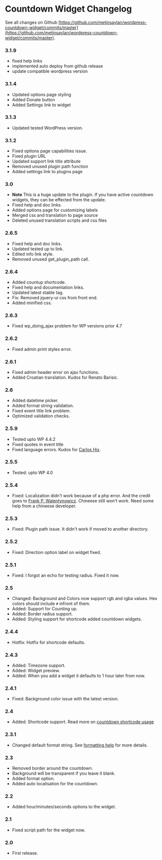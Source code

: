 # Countdown Widget Changelog

See all changes on Github [https://github.com/metinsaylan/wordpress-countdown-widget/commits/master](https://github.com/metinsaylan/wordpress-countdown-widget/commits/master).

### 3.1.9
* fixed help links
* implemented auto deploy from github release
* update compatible wordpress version

### 3.1.4
* Updated options page styling
* Added Donate button
* Added Settings link to widget

### 3.1.3
* Updated tested WordPress version.

### 3.1.2
* Fixed options page capabilities issue.
* Fixed plugin URL
* Updated support link title attribute
* Removed unused plugin path function
* Added settings link to plugins page

### 3.0
* **Note** This is a huge update to the plugin. If you have active countdown widgets, they can be effected from the update.
* Fixed help and doc links.
* Added options page for customizing labels
* Merged css and translation to page source
* Deleted unused translation scripts and css files

### 2.6.5
* Fixed help and doc links.
* Updated tested up to link.
* Edited info link style.
* Removed unused get_plugin_path call.

### 2.6.4
* Added countup shortcode.
* Fixed help and documentation links.
* Updated latest stable tag.
* Fix: Removed jquery-ui css from front end.
* Added minified css.

### 2.6.3
* Fixed wp_doing_ajax problem for WP versions prior 4.7

### 2.6.2
* Fixed admin print styles error.

### 2.6.1
* Fixed admin header error on ajax functions.
* Added Croatian translation. Kudos for Renato Barisic.

### 2.6
* Added datetime picker.
* Added format string validation.
* Fixed event title link problem.
* Optimized validation checks.

### 2.5.9
* Tested upto WP 4.4.2
* Fixed quotes in event title
* Fixed language errors. Kudos for [Carlos Hix](http://br.meet-magento.com/).

### 2.5.5
* Tested: upto WP 4.0

### 2.5.4
* Fixed: Localization didn't work because of a php error. And the credit goes to [Frank P. Walentynowicz](http://wordpress.org/support/profile/frankpw). Chineese still won't work. Need some help from a chineese developer.

### 2.5.3
* Fixed: Plugin path issue. It didn't work if moved to another directory.

### 2.5.2
* Fixed: Direction option label on widget fixed.

### 2.5.1
* Fixed: I forgot an echo for testing radius. Fixed it now.

### 2.5
* Changed: Background and Colors now support rgb and rgba values. Hex colors should include `#` infront of them.
* Added: Support for Counting up.
* Added: Border radius support.
* Added: Styling support for shortcode added countdown widgets.

### 2.4.4
* Hotfix: Hotfix for shortcode defaults.

### 2.4.3
* Added: Timezone support.
* Added: Widget preview.
* Added: When you add a widget it defaults to 1 hour later from now.

### 2.4.1
* Fixed: Background color issue with the latest version.

### 2.4
* Added: Shortcode support. Read more on [countdown shortcode usage](http://metinsaylan.com/4579/how-to-add-a-countdown-to-your-post-using-shortcode/)

### 2.3.1
* Changed default format string. See [formatting help](http://metinsaylan.com/wordpress/plugins/countdown-widget/help/#format) for more details.

### 2.3
* Removed border around the countdown.
* Background will be transparent if you leave it blank.
* Added format option.
* Added auto localisation for the countdown.

### 2.2
* Added hour/minutes/seconds options to the widget.

### 2.1
* Fixed script path for the widget now.

### 2.0
* First release.
